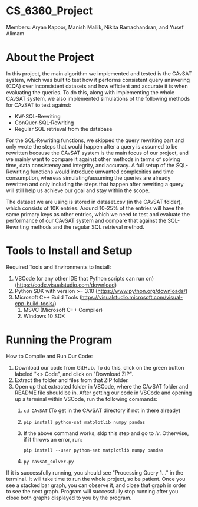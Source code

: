 # CS_6360_Project
Members: Aryan Kapoor, Manish Mallik, Nikita Ramachandran, and Yusef Alimam

# About the Project
In this project, the main algorithm we implemented and tested is the CAvSAT system, which was built to test how it performs consistent query answering (CQA) over inconsistent datasets and how efficient and accurate it is when evaluating the queries. To do this, along with implementing the whole CAvSAT system, we also implemented simulations of the following methods for CAvSAT to test against:
- KW-SQL-Rewriting
- ConQuer-SQL-Rewriting
- Regular SQL retrieval from the database

For the SQL-Rewriting functions, we skipped the query rewriting part and only wrote the steps that would happen after a query is assumed to be rewritten because the CAvSAT system is the main focus of our project, and we mainly want to compare it against other methods in terms of solving time, data consistency and integrity, and accuracy. A full setup of the SQL-Rewriting functions would introduce unwanted complexities and time consumption, whereas simulating/assuming the queries are already rewritten and only including the steps that happen after rewriting a query will still help us achieve our goal and stay within the scope.

The dataset we are using is stored in dataset.csv (in the CAvSAT folder), which consists of 10K entries. Around 10-25% of the entries will have the same primary keys as other entries, which we need to test and evaluate the performance of our CAvSAT system and compare that against the SQL-Rewriting methods and the regular SQL retrieval method.

# Tools to Install and Setup
Required Tools and Environments to Install:
1. VSCode (or any other IDE that Python scripts can run on) (https://code.visualstudio.com/download)
2. Python SDK with version >= 3.10 (https://www.python.org/downloads/)
3. Microsoft C++ Build Tools (https://visualstudio.microsoft.com/visual-cpp-build-tools/)
   1. MSVC (Microsoft C++ Compiler)
   2. Windows 10 SDK

# Running the Program
How to Compile and Run Our Code:
1. Download our code from GitHub. To do this, click on the green button labeled "<> Code", and click on "Download ZIP".
2. Extract the folder and files from that ZIP folder.
3. Open up that extracted folder in VSCode, where the CAvSAT folder and README file should be in. After getting our code in VSCode and opening up a terminal within VSCode, run the following commands:
   1. `cd CAvSAT` (To get in the CAvSAT directory if not in there already)
   2. `pip install python-sat matplotlib numpy pandas` 
   3. If the above command works, skip this step and go to *iv*. Otherwise, if it throws an error, run:
    
      `pip install --user python-sat matplotlib numpy pandas`

   4. `py cavsat_solver.py`

If it is successfully running, you should see "Processing Query 1..." in the terminal. It will take time to run the whole project, so be patient. Once you see a stacked bar graph, you can observe it, and close that graph in order to see the next graph. Program will successfully stop running after you close both graphs displayed to you by the program.
